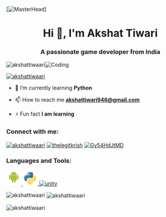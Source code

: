 [![MasterHead](https://cdn.discordapp.com/attachments/1172221649366560841/1198548775422140416/Purple_Gradient_Modern_Gaming_Channel_Youtube_Banner.png?ex=65bf4e88&is=65acd988&hm=be9e7bebe294d00e79ac543d8c5fc34688df4e6d13414ca482f27a4128ccb092&)]
<h1 align="center">Hi 👋, I'm Akshat Tiwari</h1>
<h3 align="center">A passionate game developer from India</h3>
<img align="right" alt="Coding" width="400" src="https://imgs.search.brave.com/uGBeRwzhbiOphYDvGkQnCQYYApKyDw1OrDHAZ44cF9Y/rs:fit:860:0:0/g:ce/aHR0cHM6Ly9naWZk/Yi5jb20vaW1hZ2Vz/L2hpZ2gvYW5pbWF0/ZWQtbWFuLWNvbXB1/dGVyLWNvZGluZy1u/YWU2bWVjMzc4bHNn/MWkzLmdpZg.gif">

<p align="left"> <img src="https://komarev.com/ghpvc/?username=akshattiwaari&label=Profile%20views&color=0e75b6&style=flat" alt="akshattiwaari" /> </p>

<p align="left"> <a href="https://github.com/ryo-ma/github-profile-trophy"><img src="https://github-profile-trophy.vercel.app/?username=akshattiwaari" alt="akshattiwaari" /></a> </p>

- 🌱 I’m currently learning **Python**

- 📫 How to reach me **akshattiwari946@gmail.com**

- ⚡ Fun fact **I am learning**

<h3 align="left">Connect with me:</h3>
<p align="left">
<a href="https://instagram.com/akshattiwaari" target="blank"><img align="center" src="https://raw.githubusercontent.com/rahuldkjain/github-profile-readme-generator/master/src/images/icons/Social/instagram.svg" alt="akshattiwaari" height="30" width="40" /></a>
<a href="https://www.youtube.com/c/thelegitkrish" target="blank"><img align="center" src="https://raw.githubusercontent.com/rahuldkjain/github-profile-readme-generator/master/src/images/icons/Social/youtube.svg" alt="thelegitkrish" height="30" width="40" /></a>
<a href="https://discord.gg/Gy54HdJtMD" target="blank"><img align="center" src="https://raw.githubusercontent.com/rahuldkjain/github-profile-readme-generator/master/src/images/icons/Social/discord.svg" alt="Gy54HdJtMD" height="30" width="40" /></a>
</p>

<h3 align="left">Languages and Tools:</h3>
<p align="left"> <a href="https://developer.android.com" target="_blank" rel="noreferrer"> <img src="https://raw.githubusercontent.com/devicons/devicon/master/icons/android/android-original-wordmark.svg" alt="android" width="40" height="40"/> </a> <a href="https://www.python.org" target="_blank" rel="noreferrer"> <img src="https://raw.githubusercontent.com/devicons/devicon/master/icons/python/python-original.svg" alt="python" width="40" height="40"/> </a> <a href="https://unity.com/" target="_blank" rel="noreferrer"> <img src="https://www.vectorlogo.zone/logos/unity3d/unity3d-icon.svg" alt="unity" width="40" height="40"/> </a> </p>

<p><img align="left" src="https://github-readme-stats.vercel.app/api/top-langs?username=akshattiwaari&show_icons=true&locale=en&layout=compact" alt="akshattiwaari" /></p>

<p>&nbsp;<img align="center" src="https://github-readme-stats.vercel.app/api?username=akshattiwaari&show_icons=true&locale=en" alt="akshattiwaari" /></p>

<p><img align="center" src="https://github-readme-streak-stats.herokuapp.com/?user=akshattiwaari&" alt="akshattiwaari" /></p>
